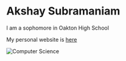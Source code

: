 # Akshay Subramaniam

I am a sophomore in Oakton High School

My personal website is [here](https://github.com/akshaysub/oaktoncsclub.github.io)

![Computer Science](https://s3.amazonaws.com/msoe/files/callouts/wide_sml_computer-science-landing-page.jpg)

